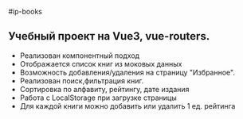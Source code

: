 #ip-books
## Учебный проект на Vue3, vue-routers.  

* Реализован компонентный подход
* Отображается список книг из моковых данных
* Возможность добавления/удаления на страницу "Избранное". 
* Реализован поиск,фильтрация книг. 
* Сортировка по алфавиту, рейтингу, дате издания
* Работа с LocalStorage при загрузке страницы
* Для каждой книги можно добавить или удалить 1 ед. рейтинга

